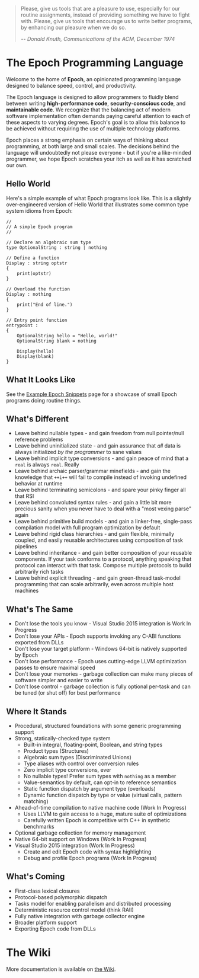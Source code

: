 
> Please, give us tools that are a pleasure to use, especially for our routine assignments, instead of providing something we have to fight with. Please, give us tools that encourage us to write better programs, by enhancing our pleasure when we do so.
>
>_-- Donald Knuth, Communications of the ACM, December 1974_


# The Epoch Programming Language
Welcome to the home of **Epoch**, an opinionated programming language designed to balance speed, control, and productivity.

The Epoch language is designed to allow programmers to fluidly blend between writing **high-performance code**, **security-conscious code**, and **maintainable code**. We recognize that the balancing act of modern software implementation often demands paying careful attention to each of these aspects to varying degrees. Epoch's goal is to allow this balance to be achieved without requiring the use of multiple technology platforms.

Epoch places a strong emphasis on certain ways of thinking about programming, at both large and small scales. The decisions behind the language will undoubtedly not please everyone - but if you're a like-minded programmer, we hope Epoch scratches your itch as well as it has scratched our own.

## Hello World
Here's a simple example of what Epoch programs look like. This is a slightly over-engineered version of Hello World that illustrates some common type system idioms from Epoch:

    //
    // A simple Epoch program
    //
    
    // Declare an algebraic sum type
    type OptionalString : string | nothing
    
    // Define a function
    Display : string optstr
    {
        print(optstr)
    }
    
    // Overload the function
    Display : nothing
    {
        print("End of line.")
    }
    
    // Entry point function
    entrypoint :
    {
        OptionalString hello = "Hello, world!"
        OptionalString blank = nothing
        
        Display(hello)
        Display(blank)
    }

   
## What It Looks Like
See the [Example Epoch Snippets](https://github.com/apoch/epoch-language/wiki/Example-Snippets) page for a showcase of small Epoch programs doing routine things.

## What's Different
* Leave behind nullable types - and gain freedom from null pointer/null reference problems
* Leave behind uninitialized state - and gain assurance that *all* data is always initialized *by the programmer* to sane values
* Leave behind implicit type conversions - and gain peace of mind that a `real` is always `real`. Really
* Leave behind archaic parser/grammar minefields - and gain the knowledge that `++i++` will fail to compile instead of invoking undefined behavior at runtime
* Leave behind terminating semicolons - and spare your pinky finger all that RSI
* Leave behind convoluted syntax rules - and gain a little bit more precious sanity when you never have to deal with a "most vexing parse" again
* Leave behind primitive build models - and gain a linker-free, single-pass compilation model with full program optimization by default
* Leave behind rigid class hierarchies - and gain flexible, minimally coupled, and easily reusable architectures using composition of task pipelines
* Leave behind inheritance - and gain better composition of your reusable components. If your task conforms to a protocol, anything speaking that protocol can interact with that task. Compose multiple protocols to build arbitrarily rich tasks
* Leave behind explicit threading - and gain green-thread task-model programming that can scale arbitrarily, even across multiple host machines

## What's The Same
* Don't lose the tools you know - Visual Studio 2015 integration is Work In Progress
* Don't lose your APIs - Epoch supports invoking any C-ABI functions exported from DLLs
* Don't lose your target platform - Windows 64-bit is natively supported by Epoch
* Don't lose performance - Epoch uses cutting-edge LLVM optimization passes to ensure maximal speed
* Don't lose your memories - garbage collection can make many pieces of software simpler and easier to write
* Don't lose control - garbage collection is fully optional per-task and can be tuned (or shut off) for best performance

## Where It Stands
* Procedural, structured foundations with some generic programming support
* Strong, statically-checked type system
   * Built-in integral, floating-point, Boolean, and string types
   * Product types (Structures)
   * Algebraic sum types (Discriminated Unions)
   * Type aliases with control over conversion rules
   * Zero implicit type conversions, ever
   * No nullable types! Prefer sum types with `nothing` as a member
   * Value-semantics by default, can opt-in to reference semantics
   * Static function dispatch by argument type (overloads)
   * Dynamic function dispatch by type or value (virtual calls, pattern matching)
* Ahead-of-time compilation to native machine code (Work In Progress)
   * Uses LLVM to gain access to a huge, mature suite of optimizations
   * Carefully written Epoch is competitive with C++ in synthetic benchmarks
* Optional garbage collection for memory management
* Native 64-bit support on Windows (Work In Progress)
* Visual Studio 2015 integration (Work In Progress)
   * Create and edit Epoch code with syntax highlighting
   * Debug and profile Epoch programs (Work In Progress)

## What's Coming
* First-class lexical closures
* Protocol-based polymorphic dispatch
* Tasks model for enabling parallelism and distributed processing
* Deterministic resource control model (think RAII)
* Fully native integration with garbage collector engine
* Broader platform support
* Exporting Epoch code from DLLs


# The Wiki
More documentation is available on [the Wiki](https://github.com/apoch/epoch-language/wiki).

